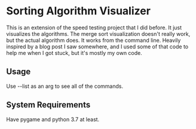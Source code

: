 # Sorting Algorithm Visualizer
This is an extension of the speed testing project that I did before. It just visualizes the algorithms. The merge sort visualization doesn't really work, but the actual algorithm does.
It works from the command line.
Heavily inspired by a blog post I saw somewhere, and I used some of that code to help me when I got stuck, but it's mostly my own code.

## Usage
Use --list as an arg to see all of the commands. 

## System Requirements
Have pygame and python 3.7 at least.
